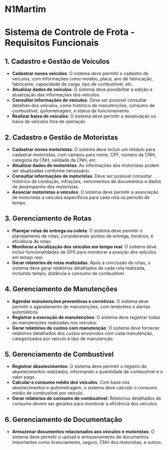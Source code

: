 # N1Martim


# Sistema de Controle de Frota - Requisitos Funcionais

## 1. Cadastro e Gestão de Veículos
- **Cadastrar novos veículos**: O sistema deve permitir o cadastro de veículos, com informações como modelo, placa, ano de fabricação, fabricante, capacidade de carga, tipo de combustível, etc.
- **Atualizar dados de veículos**: O sistema deve possibilitar a edição e atualização das informações dos veículos.
- **Consultar informações de veículos**: Deve ser possível consultar detalhes dos veículos, como histórico de manutenções, consumo de combustível, quilometragem, e status de funcionamento.
- **Realizar baixa de veículos**: O sistema deve permitir a desativação ou baixa de veículos fora de operação.

## 2. Cadastro e Gestão de Motoristas
- **Cadastrar novos motoristas**: O sistema deve incluir um módulo para cadastrar motoristas, com campos para nome, CPF, número da CNH, categoria da CNH, validade da CNH, etc.
- **Atualizar dados de motoristas**: As informações dos motoristas podem ser atualizadas conforme necessário.
- **Consultar informações de motoristas**: Deve ser possível consultar histórico de condução, infrações, vencimentos de documentos e dados de desempenho dos motoristas.
- **Associar motoristas a veículos**: O sistema deve permitir a associação de motoristas a veículos específicos para cada rota ou período de tempo.

## 3. Gerenciamento de Rotas
- **Planejar rotas de entrega ou coleta**: O sistema deve permitir o planejamento de rotas, considerando pontos de entrega, horários, e eficiência de rotas.
- **Monitorar a localização dos veículos em tempo real**: O sistema deve incluir funcionalidades de GPS para monitorar a posição dos veículos em tempo real.
- **Gerar relatórios de rotas realizadas**: Após a conclusão de rotas, o sistema deve gerar relatórios detalhados de cada rota realizada, incluindo tempo, distância e consumo de combustível.

## 4. Gerenciamento de Manutenções
- **Agendar manutenções preventivas e corretivas**: O sistema deve permitir o agendamento de manutenções, com lembretes e alertas automáticos.
- **Registrar a execução de manutenções**: O sistema deve registrar todas as manutenções realizadas nos veículos.
- **Gerar relatórios de custos com manutenção**: O sistema deve fornecer relatórios detalhados dos custos envolvidos com cada manutenção, categorizados por veículo e tipo de manutenção.

## 5. Gerenciamento de Combustível
- **Registrar abastecimentos**: O sistema deve permitir o registro de abastecimentos realizados, informando a quantidade de combustível e o valor pago.
- **Calcular o consumo médio dos veículos**: Com base nos abastecimentos e quilometragem, o sistema deve calcular o consumo médio de combustível por veículo.
- **Gerar relatórios de consumo de combustível**: Relatórios detalhados de consumo devem ser gerados para monitorar a eficiência dos veículos.

## 6. Gerenciamento de Documentação
- **Armazenar documentos relacionados aos veículos e motoristas**: O sistema deve permitir o upload e armazenamento de documentos importantes como licenciamento, seguro, CNH dos motoristas, e outros.
